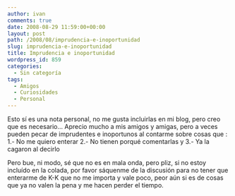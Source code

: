 ```yaml
---
author: ivan
comments: true
date: 2008-08-29 11:59:00+00:00
layout: post
path: /2008/08/imprudencia-e-inoportunidad
slug: imprudencia-e-inoportunidad
title: Imprudencia e inoportunidad
wordpress_id: 859
categories:
  - Sin categoría
tags:
  - Amigos
  - Curiosidades
  - Personal
---
```


Esto sí es una nota personal, no me gusta incluirlas en mi blog, pero creo que es necesario... Aprecio mucho a mis amigos y amigas, pero a veces pueden pecar de imprudentes e inoportunos al contarme sobre cosas que :
1.- No me quiero enterar
2.- No tienen porqué comentarlas y
3.- Ya la cagaron al decirlo

Pero bue, ni modo, sé que no es en mala onda, pero pliz, si no estoy incluído en la colada, por favor sáquenme de la discusión para no tener que enterarme de K-K que no me importa y vale poco, peor aún si es de cosas que ya no valen la pena y me hacen perder el tiempo.
